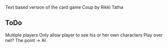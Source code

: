 Text based version of the card game Coup by Rikki Tatha


ToDo
-----
Multiple players
Only allow player to see his or her own characters
Play over net?
The point -> AI